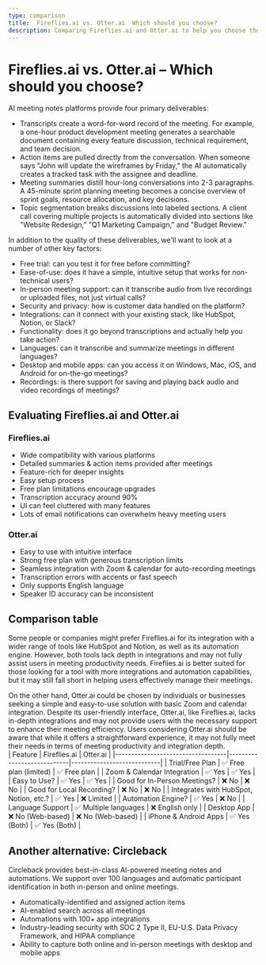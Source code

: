 ```yaml
---
type: comparison
title:  Fireflies.ai vs. Otter.ai  Which should you choose?
description: Comparing Fireflies.ai and Otter.ai to help you choose the best transcription tool. Explore Circleback as an alternative option.
---
```


# Fireflies.ai vs. Otter.ai – Which should you choose?  
AI meeting notes platforms provide four primary deliverables:  
  
* Transcripts create a word-for-word record of the meeting. For example, a one-hour product development meeting generates a searchable document containing every feature discussion, technical requirement, and team decision.  
* Action items are pulled directly from the conversation. When someone says "John will update the wireframes by Friday," the AI automatically creates a tracked task with the assignee and deadline.  
* Meeting summaries distill hour-long conversations into 2-3 paragraphs. A 45-minute sprint planning meeting becomes a concise overview of sprint goals, resource allocation, and key decisions.  
* Topic segmentation breaks discussions into labeled sections. A client call covering multiple projects is automatically divided into sections like "Website Redesign," "Q1 Marketing Campaign," and "Budget Review."  
  
In addition to the quality of these deliverables, we'll want to look at a number of other key factors:  
  
* Free trial: can you test it for free before committing?  
* Ease-of-use: does it have a simple, intuitive setup that works for non-technical users?  
* In-person meeting support: can it transcribe audio from live recordings or uploaded files, not just virtual calls?  
* Security and privacy: how is customer data handled on the platform?  
* Integrations: can it connect with your existing stack, like HubSpot, Notion, or Slack?  
* Functionality: does it go beyond transcriptions and actually help you take action?  
* Languages: can it transcribe and summarize meetings in different languages?  
* Desktop and mobile apps: can you access it on Windows, Mac, iOS, and Android for on-the-go meetings?  
* Recordings: is there support for saving and playing back audio and video recordings of meetings?    
## Evaluating Fireflies.ai and Otter.ai  
### Fireflies.ai
- Wide compatibility with various platforms
- Detailed summaries & action items provided after meetings
- Feature-rich for deeper insights
- Easy setup process
- Free plan limitations encourage upgrades
- Transcription accuracy around 90%
- UI can feel cluttered with many features
- Lots of email notifications can overwhelm heavy meeting users

### Otter.ai
- Easy to use with intuitive interface
- Strong free plan with generous transcription limits
- Seamless integration with Zoom & calendar for auto-recording meetings
- Transcription errors with accents or fast speech
- Only supports English language
- Speaker ID accuracy can be inconsistent  
## Comparison table    
Some people or companies might prefer Fireflies.ai for its integration with a wider range of tools like HubSpot and Notion, as well as its automation engine. However, both tools lack depth in integrations and may not fully assist users in meeting productivity needs. Fireflies.ai is better suited for those looking for a tool with more integrations and automation capabilities, but it may still fall short in helping users effectively manage their meetings.

On the other hand, Otter.ai could be chosen by individuals or businesses seeking a simple and easy-to-use solution with basic Zoom and calendar integration. Despite its user-friendly interface, Otter.ai, like Fireflies.ai, lacks in-depth integrations and may not provide users with the necessary support to enhance their meeting efficiency. Users considering Otter.ai should be aware that while it offers a straightforward experience, it may not fully meet their needs in terms of meeting productivity and integration depth.  
| Feature                           | Fireflies.ai               | Otter.ai                   |
|-----------------------------------|----------------------------|----------------------------|
| Trial/Free Plan                   | ✅ Free plan (limited)      | ✅ Free plan               |
| Zoom & Calendar Integration       | ✅ Yes                     | ✅ Yes                     |
| Easy to Use?                      | ✅ Yes                     | ✅ Yes                     |
| Good for In-Person Meetings?      | ❌ No                      | ❌ No                      |
| Good for Local Recording?         | ❌ No                      | ❌ No                      |
| Integrates with HubSpot, Notion, etc.? | ✅ Yes                 | ❌ Limited                 |
| Automation Engine?                | ✅ Yes                     | ❌ No                      |
| Language Support                  | ✅ Multiple languages      | ❌ English only            |
| Desktop App                       | ❌ No (Web-based)          | ❌ No (Web-based)          |
| iPhone & Android Apps             | ✅ Yes (Both)              | ✅ Yes (Both)              |  
## Another alternative: Circleback  
Circleback provides best-in-class AI-powered meeting notes and automations. We support over 100 languages and automatic participant identification in both in-person and online meetings.  
  
* Automatically-identified and assigned action items  
* AI-enabled search across all meetings  
* Automations with 100+ app integrations  
* Industry-leading security with SOC 2 Type II, EU-U.S. Data Privacy Framework, and HIPAA compliance  
* Ability to capture both online and in-person meetings with desktop and mobile apps  